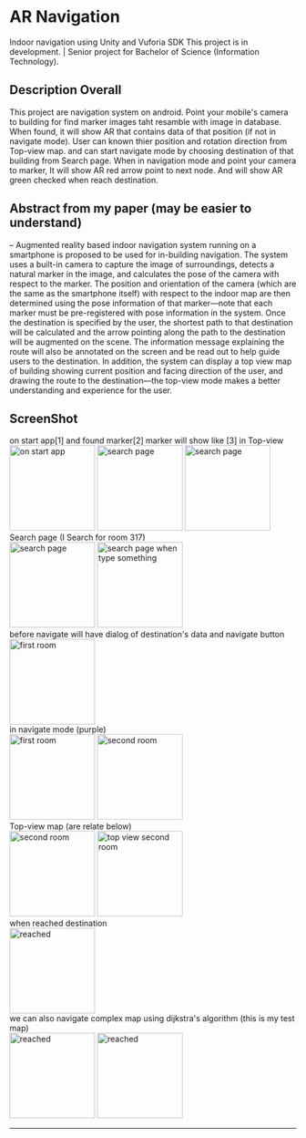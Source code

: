 
# AR Navigation
Indoor navigation using Unity and Vuforia SDK
This project is in development. | Senior project for Bachelor of Science (Information Technology).
<br>
## Description Overall
This project are navigation system on android. Point your mobile's camera to building for find marker images taht resamble with image in database. When found, it will show AR that contains data of that position (if not in navigate mode).
User can known thier position and rotation direction from Top-view map. and can start navigate mode by choosing destination of that building from Search page. When in navigation mode and point your camera to marker, It will show AR red arrow point to next node. And will show AR green checked when reach destination.

## Abstract from my paper (may be easier to understand)
– Augmented reality based indoor navigation system running on a smartphone is proposed to be used for in-building navigation. The system uses a built-in camera to capture the image of surroundings, detects a natural marker in the image, and calculates the pose of the camera with respect to the marker. The position and orientation of the camera (which are the same as the smartphone itself) with respect to the indoor map are then determined using the pose information of that marker—note that each marker must be pre-registered with pose information in the system. Once the destination is specified by the user, the shortest path to that destination will be calculated and the arrow pointing along the path to the destination will be augmented on the scene. The information message explaining the route will also be annotated on the screen and be read out to help guide users to the destination. In addition, the system can display a top view map of building showing current position and facing direction of the user, and drawing the route to the destination—the top-view mode makes a better understanding and experience for the user. 

## ScreenShot
on start app[1] and found marker[2] marker will show like [3] in Top-view <br>
<img src="https://raw.githubusercontent.com/fasterac/AR-Indoor-Navigation-System/master/ReadmeComponents/arnav04board.jpg" alt="on start app" width="150"/> <img src="https://raw.githubusercontent.com/fasterac/AR-Indoor-Navigation-System/master/ReadmeComponents/arnav05board.jpg" alt="search page" width="150"/>  <img src="https://raw.githubusercontent.com/fasterac/AR-Indoor-Navigation-System/master/ReadmeComponents/arnav08top.jpg" alt="search page" width="150"/>
<br>
Search page (I Search for room 317) <br>
<img src="https://raw.githubusercontent.com/fasterac/AR-Indoor-Navigation-System/master/ReadmeComponents/arnav06search.jpg" alt="search page" width="150"/> <img src="https://raw.githubusercontent.com/fasterac/AR-Indoor-Navigation-System/master/ReadmeComponents/arnav07search.jpg" alt="search page when type something" width="150"/>
<br>
before navigate will have dialog of destination's data and navigate button <br>
<img src="https://raw.githubusercontent.com/fasterac/AR-Indoor-Navigation-System/master/ReadmeComponents/arnav11beforechoose.png" alt="first room" width="150"/>
<br>
in navigate mode (purple) <br>
<img src="https://raw.githubusercontent.com/fasterac/AR-Indoor-Navigation-System/master/ReadmeComponents/arnav01arrow.jpg" alt="first room" width="150"/> <img src="https://raw.githubusercontent.com/fasterac/AR-Indoor-Navigation-System/master/ReadmeComponents/arnav02arrow.jpg" alt="second room" width="150"/>
<br>
Top-view map (are relate below) <br>
<img src="https://raw.githubusercontent.com/fasterac/AR-Indoor-Navigation-System/master/ReadmeComponents/arnav09top.jpg" alt="second room" width="150"/> <img src="https://raw.githubusercontent.com/fasterac/AR-Indoor-Navigation-System/master/ReadmeComponents/arnav10top.jpg" alt="top view second room" width="150"/>
<br>
when reached destination <br>
<img src="https://raw.githubusercontent.com/fasterac/AR-Indoor-Navigation-System/master/ReadmeComponents/arnav03tick.jpg" alt="reached" width="150"/>
<br>
we can also navigate complex map using dijkstra's algorithm (this is my test map) <br>
<img src="https://raw.githubusercontent.com/fasterac/AR-Indoor-Navigation-System/master/ReadmeComponents/complex1.png" alt="reached" width="150"/> <img src="https://raw.githubusercontent.com/fasterac/AR-Indoor-Navigation-System/master/ReadmeComponents/complex2.png" alt="reached" width="150"/>


------------------------------------------
